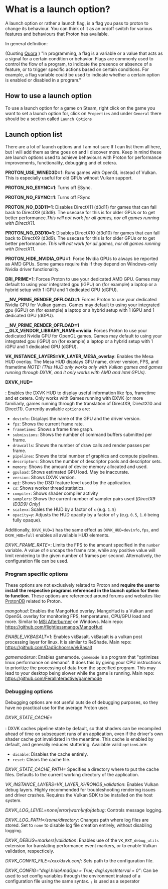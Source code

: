 # What is a launch option?

A launch option or rather a launch flag, is a flag you pass to proton to change its behaviour. You can think of it as an on/off switch for various features and behaviours that Proton has available.

In general definition:

(Quoting [Quora](https://www.quora.com/What-is-a-flag-in-programming) )
"In programming, a flag is a variable or a value that acts as a signal for a certain condition or behavior. Flags are commonly used to control the flow of a program, to indicate the presence or absence of a feature, or to trigger specific actions based on certain conditions. For example, a flag variable could be used to indicate whether a certain option is enabled or disabled in a program."

## How to use a launch option

To use a launch option for a game on Steam, right click on the game you want to set a launch option for, click on ``Properties`` and under ``General`` there should be a section called ``Launch Options``

## Launch option list

There are a lot of launch options and I am not sure If I can list them all here, but I will add them as time goes on and I discover more. Keep in mind these are launch options used to achieve behaviours with Proton for performance improvements, functionality, debugging and et cetera.

**PROTON_USE_WINED3D=1**: Runs games with OpenGL instead of Vulkan. This is especially useful for old GPUs without Vulkan support.

**PROTON_NO_ESYNC=1**: Turns off ESync.

**PROTON_NO_FSYNC=1**: Turns off FSync

**PROTON_NO_D3D11=1**: Disables DirectX11 (d3d11) for games that can fall back to DirectX9 (d3d9). The usecase for this is for older GPUs or to get better performance.*This will not work for all games, nor all games running with DirectX11.*

**PROTON_NO_D3D10=1**: Disables DirectX10 (d3d10) for games that can fall back to DirectX9 (d3d9). The usecase for this is for older GPUs or to get better performance. *This will not work for all games, nor all games running with DirectX11.*

**PROTON_HIDE_NVIDIA_GPU=1**: Force Nvidia GPUs to always be reported as AMD GPUs. Some games require this if they depend on Windows-only Nvidia driver functionality.

**DRI_PRIME=1**: Forces Proton to use your dedicated AMD GPU. Games may default to using your integrated gpu (iGPU) on (for example) a laptop or a hybrid setup with 1 iGPU and 1 dedicated GPU (dGPU).

**__NV_PRIME_RENDER_OFFLOAD=1**: Forces Proton to use your dedicated Nvidia GPU for Vulkan games. Games may default to using your integrated gpu (iGPU) on (for example) a laptop or a hybrid setup with 1 iGPU and 1 dedicated GPU (dGPU).

**__NV_PRIME_RENDER_OFFLOAD=1 __GLX_VENDOR_LIBRARY_NAME=nvidia**: Forces Proton to use your dedicated Nvidia GPU for OpenGL games. Games may default to using your integrated gpu (iGPU) on (for example) a laptop or a hybrid setup with 1 iGPU and 1 dedicated GPU (dGPU).

**VK_INSTANCE_LAYERS=VK_LAYER_MESA_overlay**: Enables the Mesa HUD overlay. The Mesa HUD displays GPU name, driver version, FPS, and frametime *NOTE: (This HUD only works only with Vulkan games and games running through DXVK, and it only works with AMD and Intel GPUs)*.

**DXVK_HUD=<option>**: Enables the DXVK HUD to display useful information like fps, frametime and et cetera. Only works with Games running with DXVK (or more familiarly, games running through the translation of DirectX9, DirectX10 and Direct11). Currently available `option`s are: 
- `devinfo`: Displays the name of the GPU and the driver version.
- `fps`: Shows the current frame rate.
- `frametimes`: Shows a frame time graph.
- `submissions`: Shows the number of command buffers submitted per frame.
- `drawcalls`: Shows the number of draw calls and render passes per frame.
- `pipelines`: Shows the total number of graphics and compute pipelines.
- `descriptors`: Shows the number of descriptor pools and descriptor sets.
- `memory`: Shows the amount of device memory allocated and used.
- `gpuload`: Shows estimated GPU load. May be inaccurate.
- `version`: Shows DXVK version.
- `api`: Shows the D3D feature level used by the application.
- `cs`: Shows worker thread statistics.
- `compiler`: Shows shader compiler activity
- `samplers`: Shows the current number of sampler pairs used *[DirectX9 (D3D9) Only]*
- `scale=x`: Scales the HUD by a factor of `x` (e.g. `1.5`)
- `opacity=y`: Adjusts the HUD opacity by a factor of `y` (e.g. `0.5`, `1.0` being fully opaque).

Additionally, `DXVK_HUD=1` has the same effect as `DXVK_HUD=devinfo,fps`, and `DXVK_HUD=full` enables all available HUD elements.

*DXVK_FRAME_RATE=<number>*: Limits the FPS to the amount specified in the `number` variable. A value of `0` uncaps the frame rate, while any positive value will limit rendering to the given number of frames per second. Alternatively, the configuration file can be used.

### Program specific options

These options are not exclusively related to Proton and **require the user to install the respective programs referenced in the launch option for them to function**. These options are referenced around forums and websites like [ProtonDB](https://www.protondb.com/) related to Proton.

*mangohud*: Enables the MangoHud overlay. MangoHud is a Vulkan and OpenGL overlay for monitoring FPS, temperatures, CPU/GPU load and more. Similar to [MSi Afterburner](https://www.msi.com/Landing/afterburner/graphics-cards) on Windows. Main repo: https://github.com/flightlessmango/MangoHud

*ENABLE_VKBASALT=1*: Enables vkBasalt. vkBasalt is a vulkan post processing layer for linux. It is similar to ReShade. Main repo: https://github.com/DadSchoorse/vkBasalt

*gamemoderun*: Enables gamemode. `gamemode` is a program that "optimizes linux performance on demand". It does this by giving your CPU instructions to prioritize the processing of data from the specified program. This may lead to your desktop being slower while the game is running. Main repo: https://github.com/FeralInteractive/gamemode

### Debugging options

Debugging options are not useful outside of debugging purposes, so they have no practical use for the average Proton user.

*DXVK_STATE_CACHE=<option>*: DXVK caches pipeline state by default, so that shaders can be recompiled ahead of time on subsequent runs of an application, even if the driver's own shader cache got invalidated in the meantime. This cache is enabled by default, and generally reduces stuttering. Available valid ``option``s are: 
  - `disable`: Disables the cache entirely.
  - `reset`: Clears the cache file.

*DXVK_STATE_CACHE_PATH=<directory>* Specifies a directory where to put the cache files. Defaults to the current working directory of the application.

*VK_INSTANCE_LAYERS=VK_LAYER_KHRONOS_validation*: Enables Vulkan debug layers. Highly recommended for troubleshooting rendering issues and driver crashes. Requires the Vulkan SDK to be installed on the host system.

*DXVK_LOG_LEVEL=none|error|warn|info|debug*: Controls message logging.

*DXVK_LOG_PATH=/some/directory*: Changes path where log files are stored. Set to `none` to disable log file creation entirely, without disabling logging.

*DXVK_DEBUG=markers|validation*: Enables use of the `VK_EXT_debug_utils` extension for translating performance event markers, or to enable Vulkan validation, respecticely.

*DXVK_CONFIG_FILE=/xxx/dxvk.conf*: Sets path to the configuration file.

*DXVK_CONFIG="dxgi.hideAmdGpu = True; dxgi.syncInterval = 0"*: Can be used to set config variables through the environment instead of a configuration file using the same syntax. `;` is used as a seperator

